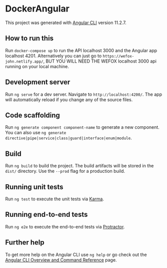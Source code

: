 # DockerAngular

This project was generated with [Angular CLI](https://github.com/angular/angular-cli) version 11.2.7.

## How to run this

Run `docker-compose up` to run the API localhost 3000 and the Angular app localhost 4201.
Alternatively you can just go to `https://wefox-john.netlify.app/`, BUT YOU WILL NEED THE WEFOX localhost 3000 api running on your local machine.

## Development server

Run `ng serve` for a dev server. Navigate to `http://localhost:4200/`. The app will automatically reload if you change any of the source files.

## Code scaffolding

Run `ng generate component component-name` to generate a new component. You can also use `ng generate directive|pipe|service|class|guard|interface|enum|module`.

## Build

Run `ng build` to build the project. The build artifacts will be stored in the `dist/` directory. Use the `--prod` flag for a production build.

## Running unit tests

Run `ng test` to execute the unit tests via [Karma](https://karma-runner.github.io).

## Running end-to-end tests

Run `ng e2e` to execute the end-to-end tests via [Protractor](http://www.protractortest.org/).

## Further help

To get more help on the Angular CLI use `ng help` or go check out the [Angular CLI Overview and Command Reference](https://angular.io/cli) page.
